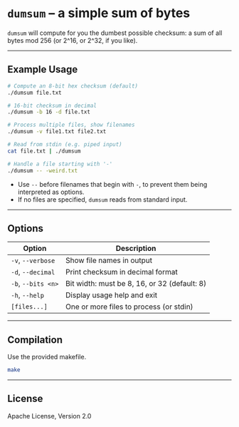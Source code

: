 # `dumsum` – a simple sum of bytes

`dumsum` will compute for you the dumbest possible checksum: a sum of all bytes mod 256 (or 2^16, or 2^32, if you like).

---

## Example Usage

```bash
# Compute an 8-bit hex checksum (default)
./dumsum file.txt

# 16-bit checksum in decimal
./dumsum -b 16 -d file.txt

# Process multiple files, show filenames
./dumsum -v file1.txt file2.txt

# Read from stdin (e.g. piped input)
cat file.txt | ./dumsum

# Handle a file starting with '-'
./dumsum -- -weird.txt
```

- Use `--` before filenames that begin with `-`, to prevent them being interpreted as options.
- If no files are specified, `dumsum` reads from standard input.

---

## Options

| Option                | Description                                   |
|-----------------------|-----------------------------------------------|
| `-v`, `--verbose`     | Show file names in output                     |
| `-d`, `--decimal`     | Print checksum in decimal format              |
| `-b`, `--bits <n>`    | Bit width: must be 8, 16, or 32 (default: 8)  |
| `-h`, `--help`        | Display usage help and exit                   |
| `[files...]`          | One or more files to process (or stdin)       |

---

## Compilation

Use the provided makefile.

```bash
make
```

---

## License

Apache License, Version 2.0

